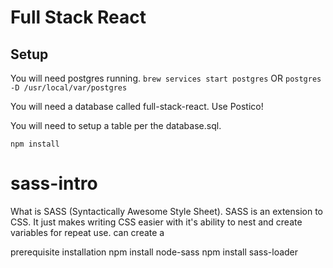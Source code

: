 # Full Stack React

## Setup

You will need postgres running.
`brew services start postgres`
OR
`postgres -D /usr/local/var/postgres` 

You will need a database called full-stack-react.
Use Postico!

You will need to setup a table per the database.sql.

`npm install`



# sass-intro
What is SASS (Syntactically Awesome Style Sheet). SASS is an extension to CSS.
It just makes writing CSS easier with it's ability to nest and create variables for repeat use.
can create a 

prerequisite installation
npm install node-sass
npm install sass-loader


